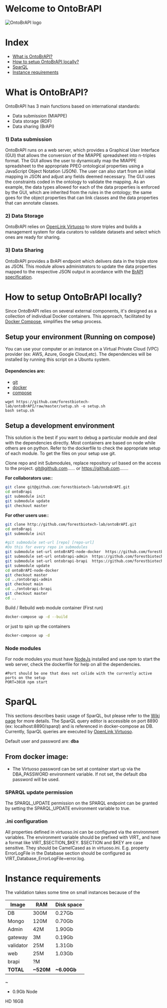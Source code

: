 # Welcome to OntoBrAPI
![OntoBrAPI logo](https://github.com/forestbiotech-lab/ontoBrAPI-node-docker/blob/master/public/images/logo.png)

# Index
- [What is OntoBrAPI?](README.md#what-is-ontobrapi-1)
- [How to setup OntoBrAPI locally?](README.md#how-to-setup-ontobrapi-locally-1)
- [SparQL](README.md#sparql)
- [Instance requirements](README.md#instance-requirements)


# What is OntoBrAPI?
OntoBrAPI has 3 main functions based on international standards:
- Data submission (MIAPPE)
- Data storage (RDF)
- Data sharing (BrAPI)

### 1) Data submission
OntoBrAPI runs on a web server, which provides a Graphical User Interface (GUI) that allows the conversion of the MIAPPE spreadsheet into n-triples format. The GUI allows the user to dynamically map the MIAPPE spreadsheet to the appropriate PPEO ontological properties using a JavaScript Object Notation (JSON). The user can also start from an initial mapping in JSON and adjust any fields deemed necessary. The GUI uses the constraints coded in the ontology to validate the mapping. As an example, the data types allowed for each of the data properties is enforced by the GUI, which are inherited from the rules in the ontology; the same goes for the object properties that can link classes and the data properties that can annotate classes.

### 2) Data Storage 
OntoBrAPI relies on [OpenLink Virtuoso](https://docs.openlinksw.com/virtuoso/) to store triples and builds a management system for data curators to validate datasets and select which ones are ready for sharing.

### 3) Data Sharing
OntoBrAPI provides a BrAPI endpoint which delivers data in the triple store as JSON. This module allows administrators to update the data properties mapped to the respective JSON output in acordance with the [BrAPI specification](https://brapi.org/specification). 






# How to setup OntoBrAPI locally?

Since OntoBrAPI relies on several external components, it's designed as a collection of individual Docker containers. This approach, facilitated by [Docker Compose](https://docs.docker.com/compose/), simplifies the setup process.


## Setup your environment (Running on compose)
You can use your computer or an instance on a Virtual Private Cloud (VPC) provider (ex: AWS, Azure, Google Cloud,etc). 
The dependencies will be installed by running this script on a Ubuntu system. 

#### Dependencies are:
- [git](https://git-scm.com/)
- [docker](https://www.docker.com/)
- [compose](https://docs.docker.com/compose/)
  
```
wget https://github.com/forestbiotech-lab/ontoBrAPI/raw/master/setup.sh -o setup.sh
bash setup.sh 
```

## Setup a development environment
This solution is the best if you want to debug a particular module and deal with the dependencies directly. Most containers are based on node while others are on python. Refer to the dockerfile to check the appropriate setup of each module. To get the files on your setup use git.

Clone repo and init Submodules, replace repository url based on the access to the project. git@github.com...... or https://github.com.......

**For collaborators use:**:
``` bash
git clone git@github.com:forestbiotech-lab/ontoBrAPI.git
cd ontoBrapi
git submodule init
git submodule update
git checkout master
``` 
**For other users use:**:
``` bash
git clone http://github.com/forestbiotech-lab/ontoBrAPI.git
cd ontoBrapi
git submodule init

#git submodule set-url [repo] [repo-url]
#Do this for every repo in submodules
git submodule set-url ontoBrAPI-node-docker  https://github.com/forestbiotech-lab/ontoBrAPI-node-docker.git
git submodule set-url ontobrapi-admin  https://github.com/forestbiotech-lab/ontobrapi-admin.git
git submodule set-url ontobrapi-brapi  https://github.com/forestbiotech-lab/ontobrapi-brapi.git
git submodule update
cd ontoBrAPI-node-docker
git checkout master
cd ../ontobrapi-admin
git checkout main
cd ../ontobrapi-brapi
git checkout master
cd ..
``` 

Build / Rebuild web module container (First run)
``` bash
docker-compose up -d --build
```
or just to spin up the containers

``` bash
docker-compose up -d
```

### Node modules
For node modules you must have [NodeJs](https://nodejs.org) installed and use npm to start the web server, check the dockerfile for help on all the dependencies. 
```
#Port should be one that does not colide with the currently active ports on the setup
PORT=3010 npm start
```

# SparQL
This sections describes basic usage of SparQL, but please refer to the [Wiki page](https://github.com/forestbiotech-lab/ontoBrAPI/wiki/SparQL) for more details. The SparQL query editor is accessible on port 8890 (ex: localhost:8890/sparql) and is referenced in docker-compose as DB. Currently, SparQL queries are executed by [OpenLink Virtuoso](https://docs.openlinksw.com/virtuoso/). 

Default user and password are: **dba** 

## From docker image:
- The Virtuoso password can be set at container start up via the DBA_PASSWORD environment variable. If not set, the default dba password will be used.

### SPARQL update permission
The SPARQL_UPDATE permission on the SPARQL endpoint can be granted by setting the SPARQL_UPDATE environment variable to true.

### .ini configuration
All properties defined in virtuoso.ini can be configured via the environment variables. The environment variable should be prefixed with VIRT_ and have a format like VIRT_$SECTION_$KEY. $SECTION and $KEY are case sensitive. They should be CamelCased as in virtuoso.ini. E.g. property ErrorLogFile in the Database section should be configured as VIRT_Database_ErrorLogFile=error.log.




# Instance requirements

The validation takes some time on small instances because of the 

|  Image  |  RAM |   Disk space |
----------|-------|---------|
DB        | 300M |    0.27Gb 
Mongo     | 120M |   0.70Gb
Admin     |  42M |   1.90Gb
gateway   |   3M |   0.19Gb
validator |  25M |   1.31Gb
web       |  25M |   1.03Gb
brapi     |   ?M |
**TOTAL**   | **~520M**|   **~6.00Gb**  

~
+ 0.9Gb Node



HD 16GB 
